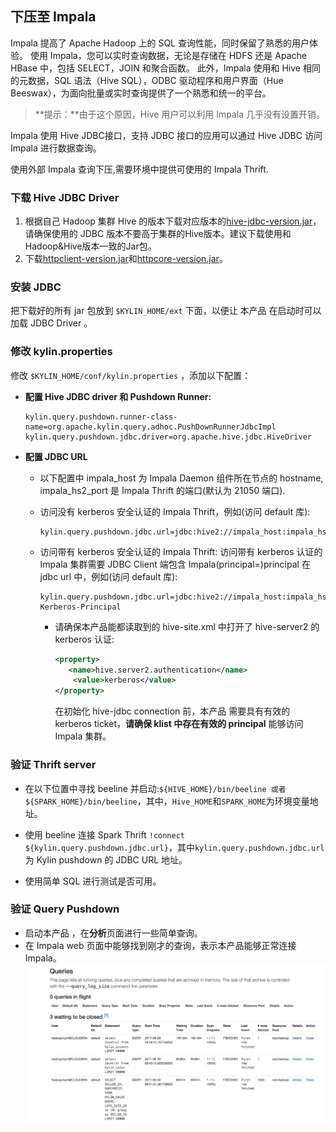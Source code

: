 ## 下压至 Impala

Impala 提高了 Apache Hadoop 上的 SQL 查询性能，同时保留了熟悉的用户体验。 使用 Impala，您可以实时查询数据，无论是存储在 HDFS 还是 Apache HBase 中，包括 SELECT，JOIN 和聚合函数。 此外，Impala 使用和 Hive 相同的元数据，SQL 语法（Hive SQL），ODBC 驱动程序和用户界面（Hue Beeswax），为面向批量或实时查询提供了一个熟悉和统一的平台。

> **提示：**由于这个原因，Hive 用户可以利用 Impala 几乎没有设置开销。

Impala 使用 Hive JDBC接口，支持 JDBC 接口的应用可以通过 Hive JDBC 访问 Impala 进行数据查询。

使用外部 Impala 查询下压,需要环境中提供可使用的 Impala Thrift.

### 下载 Hive JDBC Driver

1. 根据自己 Hadoop 集群 Hive 的版本下载对应版本的[hive-jdbc-version.jar](hive-jdbc.jarhttps://mvnrepository.com/artifact/org.apache.hive/hive-jdbc)，请确保使用的 JDBC 版本不要高于集群的Hive版本。建议下载使用和Hadoop&Hive版本一致的Jar包。
2. 下载[httpclient-version.jar](https://mvnrepository.com/artifact/org.apache.httpcomponents/httpclient)和[httpcore-version.jar](https://mvnrepository.com/artifact/org.apache.httpcomponents/httpcore)。

### 安装 JDBC

把下载好的所有 jar 包放到 `$KYLIN_HOME/ext` 下面，以便让 本产品 在启动时可以加载 JDBC Driver 。

### 修改 kylin.properties

修改 `$KYLIN_HOME/conf/kylin.properties` ，添加以下配置：

- **配置 Hive JDBC driver 和 Pushdown Runner:**

  ```properties
  kylin.query.pushdown.runner-class-name=org.apache.kylin.query.adhoc.PushDownRunnerJdbcImpl
  kylin.query.pushdown.jdbc.driver=org.apache.hive.jdbc.HiveDriver
  ```


- **配置 JDBC URL**
  - 以下配置中 impala_host 为 Impala Daemon 组件所在节点的 hostname, impala_hs2_port 是 Impala Thrift 的端口(默认为 21050 端口).
  - 访问没有 kerberos 安全认证的 Impala Thrift，例如(访问 default 库):

    ```properties
    kylin.query.pushdown.jdbc.url=jdbc:hive2://impala_host:impala_hs2_port/default;auth=noSasl
    ```

  - 访问带有 kerberos 安全认证的 Impala Thrift: 访问带有 kerberos 认证的 Impala 集群需要 JDBC Client 端包含 Impala(principal=<Impala-Kerberos-Principal>)principal 在 jdbc url 中，例如(访问 default 库):

    ```properties
    kylin.query.pushdown.jdbc.url=jdbc:hive2://impala_host:impala_hs2_port/default;principal=Impala-Kerberos-Principal
    ```

    - 请确保本产品能都读取到的 hive-site.xml 中打开了 hive-server2 的 kerberos 认证:	

        ```xml
        <property>
           <name>hive.server2.authentication</name>
          	<value>kerberos</value>
        </property>
        ```

        在初始化 hive-jdbc connection 前，本产品 需要具有有效的 kerberos ticket，**请确保 klist 中存在有效的 principal** 能够访问 Impala 集群。



### 验证 Thrift server

- 在以下位置中寻找 beeline 并启动:``${HIVE_HOME}/bin/beeline 或者 ${SPARK_HOME}/bin/beeline``，其中，``Hive_HOME``和``SPARK_HOME``为环境变量地址。


- 使用 beeline 连接 Spark Thrift ```!connect ${kylin.query.pushdown.jdbc.url}```，其中``kylin.query.pushdown.jdbc.url``为 Kylin pushdown 的 JDBC URL 地址。

- 使用简单 SQL 进行测试是否可用。


### 验证 Query Pushdown

+ 启动本产品 ，在**分析**页面进行一些简单查询。
+ 在 Impala web 页面中能够找到刚才的查询，表示本产品能够正常连接 Impala。![](images/query_pushdown_impala.png)